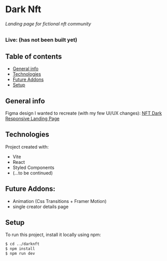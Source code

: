 # Dark Nft

###### Landing page for fictional nft community

### Live: (has not been built yet)

## Table of contents

- [General info](#general-info)
- [Technologies](#technologies)
- [Future Addons](#future-addons)
- [Setup](#setup)

## General info

Figma design I wanted to recreate (with my few UI/UX changes): [NFT Dark Responsive Landing Page](<https://www.figma.com/file/jgcC1600ZYxppbb4IuKtEl/NFT-Dark-Responsive-Landing-Page-UI-UX-Design-Free-Download-(Community)>)

## Technologies

Project created with:

- Vite
- React
- Styled Components
- (...to be continued)

## Future Addons:

- Animation (Css Transitions + Framer Motion)
- single creator details page

## Setup

To run this project, install it locally using npm:

```bash
$ cd ../darknft
$ npm install
$ npm run dev
```
